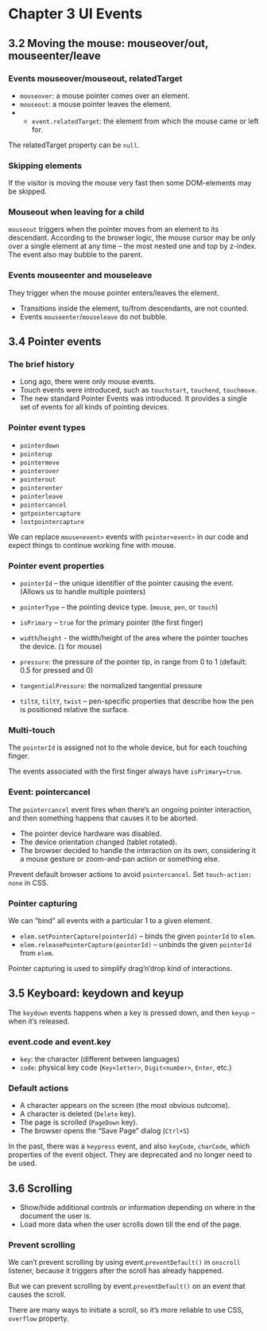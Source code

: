 # Chapter 3 UI Events

## 3.2 Moving the mouse: mouseover/out, mouseenter/leave

### Events mouseover/mouseout, relatedTarget

- `mouseover`: a mouse pointer comes over an element.
- `mouseout`: a mouse pointer leaves the element.
- - `event.relatedTarget`: the element from which the mouse came or left for.

The relatedTarget property can be `null`.

### Skipping elements

If the visitor is moving the mouse very fast then some DOM-elements may be skipped.

### Mouseout when leaving for a child

`mouseout` triggers when the pointer moves from an element to its descendant. According to the browser logic, the mouse cursor may be only over a single element at any time – the most nested one and top by z-index. The event also may bubble to the parent.

### Events mouseenter and mouseleave

They trigger when the mouse pointer enters/leaves the element.

- Transitions inside the element, to/from descendants, are not counted.
- Events `mouseenter`/`mouseleave` do not bubble.

## 3.4 Pointer events

### The brief history

- Long ago, there were only mouse events.
- Touch events were introduced, such as `touchstart`, `touchend`, `touchmove`.
- The new standard Pointer Events was introduced. It provides a single set of events for all kinds of pointing devices.

### Pointer event types

- `pointerdown`
- `pointerup`
- `pointermove`
- `pointerover`
- `pointerout`
- `pointerenter`
- `pointerleave`
- `pointercancel`
- `gotpointercapture`
- `lostpointercapture`

We can replace `mouse<event>` events with `pointer<event>` in our code and expect things to continue working fine with mouse.

### Pointer event properties

- `pointerId` – the unique identifier of the pointer causing the event. (Allows us to handle multiple pointers)
- `pointerType` – the pointing device type. (`mouse`, `pen`, or `touch`)
- `isPrimary` – `true` for the primary pointer (the first finger)

- `width`/`height` - the width/height of the area where the pointer touches the device. (`1` for mouse)
- `pressure`: the pressure of the pointer tip, in range from 0 to 1 (default: 0.5 for pressed and 0)
- `tangentialPressure`: the normalized tangential pressure
- `tiltX`, `tiltY`, `twist` – pen-specific properties that describe how the pen is positioned relative the surface.

### Multi-touch

The `pointerId` is assigned not to the whole device, but for each touching finger.

The events associated with the first finger always have `isPrimary=true`.

### Event: pointercancel

The `pointercancel` event fires when there’s an ongoing pointer interaction, and then something happens that causes it to be aborted.

- The pointer device hardware was disabled.
- The device orientation changed (tablet rotated).
- The browser decided to handle the interaction on its own, considering it a mouse gesture or zoom-and-pan action or something else.

Prevent default browser actions to avoid `pointercancel`. Set `touch-action: none` in CSS.

### Pointer capturing

We can “bind” all events with a particular 1 to a given element.

- `elem.setPointerCapture(pointerId)` – binds the given `pointerId` to `elem`.
- `elem.releasePointerCapture(pointerId)` – unbinds the given `pointerId` from `elem`.

Pointer capturing is used to simplify drag’n’drop kind of interactions.

## 3.5 Keyboard: keydown and keyup

The `keydown` events happens when a key is pressed down, and then `keyup` – when it’s released.

### event.code and event.key

- `key`: the character (different between languages)
- `code`: physical key code (`Key<letter>`, `Digit<number>`, `Enter`, etc.)

### Default actions

- A character appears on the screen (the most obvious outcome).
- A character is deleted (`Delete` key).
- The page is scrolled (`PageDown` key).
- The browser opens the “Save Page” dialog (`Ctrl+S`)

In the past, there was a `keypress` event, and also `keyCode`, `charCode`, which properties of the event object. They are deprecated and no longer need to be used.

## 3.6 Scrolling

- Show/hide additional controls or information depending on where in the document the user is.
- Load more data when the user scrolls down till the end of the page.

### Prevent scrolling

We can’t prevent scrolling by using event.`preventDefault()` in `onscroll` listener, because it triggers after the scroll has already happened.

But we can prevent scrolling by event.`preventDefault()` on an event that causes the scroll.

There are many ways to initiate a scroll, so it’s more reliable to use CSS, `overflow` property.
